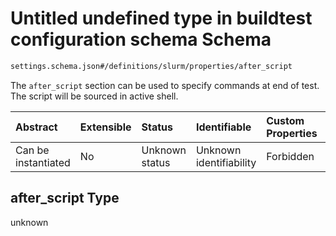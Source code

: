 # Untitled undefined type in buildtest configuration schema Schema

```txt
settings.schema.json#/definitions/slurm/properties/after_script
```

The `after_script` section can be used to specify commands at end of test. The script will be sourced in active shell.

| Abstract            | Extensible | Status         | Identifiable            | Custom Properties | Additional Properties | Access Restrictions | Defined In                                                                  |
| :------------------ | :--------- | :------------- | :---------------------- | :---------------- | :-------------------- | :------------------ | :-------------------------------------------------------------------------- |
| Can be instantiated | No         | Unknown status | Unknown identifiability | Forbidden         | Allowed               | none                | [settings.schema.json*](../out/settings.schema.json "open original schema") |

## after_script Type

unknown
